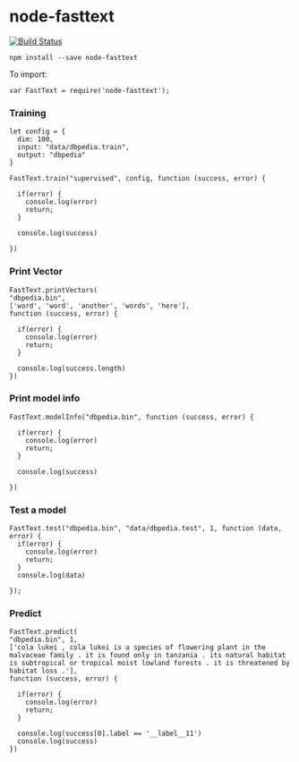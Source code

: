 # node-fasttext

[![Build Status](https://travis-ci.org/yusufsyaifudin/node-fasttext.svg?branch=master)](https://travis-ci.org/yusufsyaifudin/node-fasttext)

`npm install --save node-fasttext`


To import: 

`var FastText = require('node-fasttext');`

### Training

```
let config = { 
  dim: 100,
  input: "data/dbpedia.train",
  output: "dbpedia"
}

FastText.train("supervised", config, function (success, error) {

  if(error) {
    console.log(error)
    return;
  }
  
  console.log(success)
  
})
```


### Print Vector

```
FastText.printVectors(
"dbpedia.bin",
['word', 'word', 'another', 'words', 'here'],
function (success, error) {

  if(error) {
    console.log(error)
    return;
  }

  console.log(success.length)
})
```


### Print model info

```
FastText.modelInfo("dbpedia.bin", function (success, error) {

  if(error) {
    console.log(error)
    return;
  }
  
  console.log(success)
  
})
```


### Test a model

```
FastText.test("dbpedia.bin", "data/dbpedia.test", 1, function (data, error) {
  if(error) {
    console.log(error)
    return;
  }
  console.log(data)
  
});
```


### Predict

```
FastText.predict(
"dbpedia.bin", 1,
['cola lukei , cola lukei is a species of flowering plant in the malvaceae family . it is found only in tanzania . its natural habitat is subtropical or tropical moist lowland forests . it is threatened by habitat loss .'],
function (success, error) {

  if(error) {
    console.log(error)
    return;
  }

  console.log(success[0].label == '__label__11')
  console.log(success)
})
```